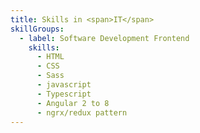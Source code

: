 ```yaml
---
title: Skills in <span>IT</span>
skillGroups:
  - label: Software Development Frontend
    skills:
      - HTML
      - CSS
      - Sass
      - javascript
      - Typescript
      - Angular 2 to 8
      - ngrx/redux pattern
---
```

